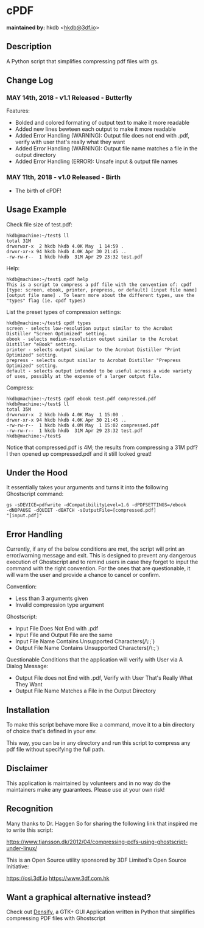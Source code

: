# cPDF
**maintained by:** hkdb \<<hkdb@3df.io>\><br />

## Description

A Python script that simplifies compressing pdf files with gs.

## Change Log

### MAY 14th, 2018 - v1.1 Released - Butterfly

Features:

- Bolded and colored formating of output text to make it more readable
- Added new lines bewteen each output to make it more readable
- Added Error Handling (WARNING): Output file does not end with .pdf, verify with user that's really what they want
- Added Error Handling (WARNING): Output file name matches a file in the output directory
- Added Error Handling (ERROR): Unsafe input & output file names

### MAY 11th, 2018 - v1.0 Released - Birth

- The birth of cPDF!

## Usage Example

Check file size of test.pdf:

```
hkdb@machine:~/test$ ll
total 31M
drwxrwxr-x  2 hkdb hkdb 4.0K May  1 14:59 .
drwxr-xr-x 94 hkdb hkdb 4.0K Apr 30 21:45 ..
-rw-rw-r--  1 hkdb hkdb  31M Apr 29 23:32 test.pdf
```

Help:

```
hkdb@machine:~/test$ cpdf help
This is a script to compress a pdf file with the convention of: cpdf [type: screen, ebook, printer, prepress, or default] [input file name] [output file name] . To learn more about the different types, use the "types" flag (ie. cpdf types)
```

List the preset types of compression settings:

```
hkdb@machine:~/test$ cpdf types
screen - selects low-resolution output similar to the Acrobat Distiller "Screen Optimized" setting.
ebook - selects medium-resolution output similar to the Acrobat Distiller "eBook" setting.
printer - selects output similar to the Acrobat Distiller "Print Optimized" setting.
prepress - selects output similar to Acrobat Distiller "Prepress Optimized" setting.
default - selects output intended to be useful across a wide variety of uses, possibly at the expense of a larger output file.
```

Compress:

```
hkdb@machine:~/test$ cpdf ebook test.pdf compressed.pdf
hkdb@machine:~/test$ ll
total 35M
drwxrwxr-x  2 hkdb hkdb 4.0K May  1 15:00 .
drwxr-xr-x 94 hkdb hkdb 4.0K Apr 30 21:45 ..
-rw-rw-r--  1 hkdb hkdb 4.0M May  1 15:02 compressed.pdf
-rw-rw-r--  1 hkdb hkdb  31M Apr 29 23:32 test.pdf
hkdb@machine:~/test$
```
Notice that compressed.pdf is 4M; the results from compressing a 31M pdf? I then opened up compressed.pdf and it still looked great!

## Under the Hood

It essentially takes your arguments and turns it into the following Ghostscript command:

```
gs -sDEVICE=pdfwrite -dCompatibilityLevel=1.6 -dPDFSETTINGS=/ebook
-dNOPAUSE -dQUIET -dBATCH -sOutputFile=[compressed.pdf]
"[input.pdf]"
```
## Error Handling

Currently, if any of the below conditions are met, the script will print an error/warning message and exit. This is designed to prevent any dangerous execution of Ghostscript and to remind users in case they forget to input the command with the right convention. For the ones that are questionable, it will warn the user and provide a chance to cancel or confirm.

Convention:

- Less than 3 arguments given
- Invalid compression type argument

Ghostscript:

- Input File Does Not End with .pdf
- Input File and Output File are the same
- Input File Name Contains Unsupported Characters(/\\:;\`)
- Output File Name Contains Unsupported Characters(/\\:;\`)

Questionable Conditions that the application will verify with User via A Dialog Message:

- Output File does not End with .pdf, Verify with User That's Really What They Want
- Output File Name Matches a File in the Output Directory

## Installation

To make this script behave more like a command, move it to a bin directory of choice that's defined in your env.

This way, you can be in any directory and run this script to compress any pdf file without specifying the full path.

## Disclaimer

This application is maintained by volunteers and in no way do the maintainers make any guarantees. Please use at your own risk!

## Recognition

Many thanks to Dr. Haggen So for sharing the following link that inspired me to write this script:

https://www.tjansson.dk/2012/04/compressing-pdfs-using-ghostscript-under-linux/

This is an Open Source utility sponsored by 3DF Limited's Open Source Initiative:

https://osi.3df.io
https://www.3df.com.hk

## Want a graphical alternative instead?

Check out [Densify](https://github.com/hkdb/densify), a GTK+ GUI Application written in Python that simplifies compressing PDF files with Ghostscript
